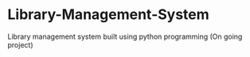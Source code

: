 # Library-Management-System
Library management system built using python programming (On going project)
